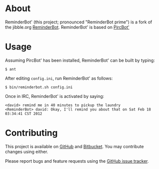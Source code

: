 # About

ReminderBot' (this project; pronounced "ReminderBot prime") is a fork of the jibble.org [ReminderBot](http://www.jibble.org/reminderbot/). ReminderBot' is based on [PircBot'](https://github.com/davidlazar/PircBot)

# Usage

Assuming PircBot' has been installed, ReminderBot' can be built by typing:

    $ ant

After editing `config.ini`, run ReminderBot' as follows:

    $ bin/reminderbot.sh config.ini

Once in IRC, ReminderBot' is activated by saying:

    <david> remind me in 40 minutes to pickup the laundry
    <ReminderBot> david: Okay, I'll remind you about that on Sat Feb 18 03:34:41 CST 2012

# Contributing

This project is available on [GitHub](https://github.com/davidlazar/ReminderBot) and [Bitbucket](https://bitbucket.org/davidlazar/reminderbot/). You may contribute changes using either.

Please report bugs and feature requests using the [GitHub issue tracker](https://github.com/davidlazar/ReminderBot/issues).
